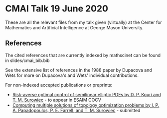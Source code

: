 # CMAI Talk 19 June 2020
These are all the relevant files from my talk given (virtually) at the Center for Mathematics and Artificial Intelligence at George Mason University.

## References
The cited references that are currently indexed by mathscinet can be found in
slides/cmai_bib.bib

See the extensive list of references in the 1988 paper by Dupacova and Wets
for more on Dupacova's and Wets' individual contributions.

For non-indexed accepted publications or preprints:
* [Risk-averse optimal control of semilinear elliptic PDEs by D. P. Kouri and T. M. Surowiec](https://doi.org/10.1051/cocv/2019061) - to appear in ESAIM COCV
* [Computing multiple solutions of topology optimization problems by I. P. A. Papadopoulos, P. E. Farrell, and T. M. Surowiec](https://www.researchgate.net/publication/340938794_Computing_multiple_solutions_of_topology_optimization_problems) - submitted

